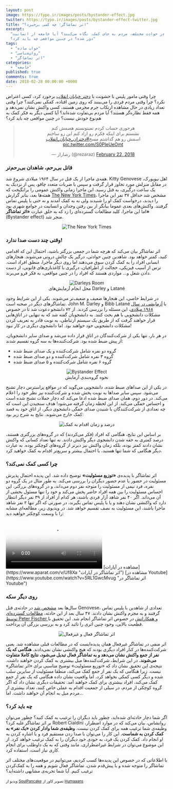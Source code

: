 ```yaml
---
layout: post
image: https://typo.ir/images/posts/bystander-effect.jpg
twitter: https://typo.ir/images/posts/bystander-effect-twitter.jpg
title: "اثر تماشاگر؛ چه کسی برخیزد؟"
excerpt:
  "چرا در حوادث مختلف، مردم به جای کمک، نگاه می‌کنند؟ آیا جامعه از انسانیت
  دور شده؟ در چنین مواقعی چه باید کرد؟"
tags:
  - "جواب ساده"
  - "روان‌شناسی"
  - "اثر تماشاگر"
categories:
  - "جامعه"
published: true
comments: true
date: 2018-02-28 00:00:00 +0000
---
```


چرا وقتی مامور پلیس با خشونت با <a href="https://twitter.com/search?q=%23دختران_خیابان_انقلاب&src=typd" title="#دختران_خیابان_انقلاب" rel="nofollow" target="_blank">دختر خیابان انقلاب</a> برخورد کرد، کسی اعتراض نکرد؟ چرا وقتی مردم فردی را می‌بینند که روی زمین افتاده، کمکی نمی‌کنند؟ چرا وقتی تعداد زیادی در حال مشاهده ارتکاب جرم مجرمی هستند، کسی واکنش نشان نمی‌دهد و همه فقط نظاره‌گر هستند؟ آیا مردم بی‌تفاوت شده‌اند؟ آیا کسی دیگر به فکر کمک به هم‌نوع خودش نیست؟ در چنین مواقعی چه باید کرد؟

<script async src="https://platform.twitter.com/widgets.js" charset="utf-8"></script>
<center><blockquote class="twitter-tweet" data-dnt="true"><p lang="fa" dir="rtl">هرجوری حساب کردم نمیتونستم هضمش کنم<br>نشستم برای اینکه فکرم رو ازاد کنم این رو ساختم<br>اسمش رو هم گذاشتم مسخ<a href="https://twitter.com/hashtag/%D8%AF%D8%AE%D8%AA%D8%B1%D8%A7%D9%86_%D8%AE%DB%8C%D8%A7%D8%A8%D8%A7%D9%86_%D8%A7%D9%86%D9%82%D9%84%D8%A7%D8%A8?src=hash&amp;ref_src=twsrc%5Etfw">#دختران_خیابان_انقلاب</a> <a href="https://t.co/S0PIeUeOmt">pic.twitter.com/S0PIeUeOmt</a></p>&mdash; رضاراز (@rezaraz) <a href="https://twitter.com/rezaraz/status/966774011840606208?ref_src=twsrc%5Etfw">February 22, 2018</a></blockquote></center>

### قاتل بی‌رحم، شاهدان بی‌رحم‌تر

همه‌ی ماجرا از یک قتل در سال ۱۹۶۴ میلادی شروع شد. Kitty Genovese اهل نیویورک، در مقابل منزلش مورد تجاوز قرار گرفت و سپس با ضربات متعدد چاقو، پس از نزدیک به یک ساعت درگیری، به قتل رسید. این ماجرا زمانی واکنش عمومی را برانگیخت که هفته‌ها بعد، بنابر گزارش <a href="https://query.nytimes.com/gst/abstract.html?res=9E0CE0DA1230E033A25757C1A9659C946591D6CF&legacy=true" title="Queens Woman Is Stabbed To Death in Front of Home" rel="nofollow" target="_blank">The New York Times</a>، مشخص شد حداقل ۳۷ نفر این ماجرا را دیدند، درخواست کمک او را شنیدند ولی نه به کمک آمدند و نه حتی با پلیس تماس گرفتند. واکنش‌های بعدی عموما بیانگر از بین رفتن وجدان و انسانیت در جوامع شهری بود اما این ماجرا، کلید مطالعات گسترده‌ای را زد که به خلق عبارت **«اثر تماشاگر»** (Bystander effect) منجر شد.

<center><figure class="figure"><img class="figure-img img-fluid rounded" src="https://typo.ir/images/posts/newyork-times.jpg" alt="The New York Times"></figure></center>

### وقتی چند دست صدا ندارد!

اثر تماشاگر بیان می‌کند که هرچه شما در جمعی بزرگتر باشید، احتمال این که اقدامی کنید، کمتر خواهد بود.
شاهدین چنین حوادثی، درگیر یک چالش درونی می‌شوند. هنجارهای انسانی افراد را به کمک کردن سوق می‌دهند اما روی دیگر ماجرا، منطق افراد است. ترس از آسیب فیزیکی، خجالت از اطرافیان، درگیری با کاغذبازی‌های قانونی، از دست دادن شغل و... مواردی هستند که افراد را در چنین مواقعی، به فکر فرو می‌برند.

<center><figure class="figure">
  <img src="https://typo.ir/images/posts/darley-room.jpg" class="figure-img img-fluid rounded" alt="Darleys Room">
  <figcaption class="figure-caption text-center">محل انجام آزمایش‌های Darley و Latané</figcaption>
</figure></center>

در شرایط خاصی، این هنجارها ضعیف و ضعیف‌تر می‌شوند. یکی از این شرایط وجود تماشاگرهای دیگر در صحنه است. John M. Darley و Bibb Latané با <a href="http://www.wadsworth.com/psychology_d/templates/student_resources/0155060678_rathus/ps/ps19.html" title="Bystander Intervention in Emergencies: Diffusion of Responsibility" rel="nofollow" target="_blank">آزمایشی در سال ۱۹۶۸ میلادی</a>، این مسئله را بررسی کردند. از ۷۲ دانشجو دعوت شد تا در خصوص مشکلات دانشجویی با هم بحث کنند. به دانشجویان گفته شد که به تنهایی در اتاق‌هایی قرار خواهند گرفت که از طریق یک سیستم ارتباطی، به نوبت قادر به تعریف کردن مشکلات دانشجویی خود خواهند بود. اما دانشجوی دیگری در کار نبود!

در هر بار، تنها یکی از شرکت‌کنندگان در اتاق قرار داده می‌شد و صدای سایر دانشجویان، از پیش ضبط شده بود. شرکت‌کننده‌ها به سه گروه تقسیم شدند:

- گروه دو نفره شامل شرکت‌کننده و یک صدای ضبط شده
- گروه ۳ نفره شامل شرکت‌کننده و دو صدای ضبط شده
- گروه ۶ نفره شامل شرکت‌کننده و ۵ صدای ضبط شده

<center><figure class="figure">
  <img src="https://typo.ir/images/posts/bystander-figure.jpg" class="figure-img img-fluid rounded" alt="Bystander Effect">
  <figcaption class="figure-caption text-center">نحوه گروه‌بندی آزمایش</figcaption>
</figure></center>
در یکی از این صداهای ضبط شده، دانشجویی می‌گوید که در مواقع پراسترس دچار تشنج می‌شود. سپس سایر صداها به نوبت پخش شده و شرکت‌کننده نیز نظر خود را اعلام می‌کند. در دور دوم، همان صدای ضبط شده ادعا می‌کند که دچار حملات تشنج شده است و احساس خفگی می‌کند. از این لحظه زمان گرفته می‌شود! هدف سنجیدن این است که چه تعدادی از شرکت‌کنندگان با شنیدن صدای خفگی دانشجوی دیگر، از اتاق خود به قصد کمک خارج می‌شوند. نتایج به شرح زیر بود:

<center><figure class="figure">
  <img src="https://typo.ir/images/posts/darley-chart.jpg" class="figure-img img-fluid" alt="درصد و زمان اقدام به کمک">
</figure></center>
بر اساس این نتایج، هنگامی که افراد (فکر می‌کردند) که در گروه‌های بزرگتری هستند، درصد کمتری به خفه شدن دانشجوی دیگر واکنش دادند. نه تنها تعداد کسانی که واکنش نشان دادند کمتر بوده، بلکه زمان واکنش نیز دیرتر از گروه‌های کوچکتر بوده. به عبارت دیگر هنگامی که شما تنها هستید، با احتمال بیشتر و سریع‌تر اقدام به کمک خواهید کرد.

### چرا کسی کمک نمی‌کند؟

اثر تماشاگر با پدیده‌ی **«توزیع مسئولیت»** توضیح داده شد. این پدیده احتمال پذیرش مسئولیت در حضور یا عدم حضور دیگران را بررسی می‌کند. به طور مثال در یک گروه دو نفره، فرد نیمی از مسئولیت را متوجه نفر دوم می‌داند، و در گروه‌های بزرگتر، این احساس مسئولیت را بین همه افراد حاضر پخش می‌کند و خود را تنها مسئول بخشی از آن می‌داند. اگر ۴۰ نفر شاهد آزار فردی باشند، هر کدام از افراد از ۳۹ نفر دیگر انتظار دارد که واکنشی نشان دهند و یا با پلیس تماس بگیرند، در صورتی که اگر تنها ۲ نفر شاهد ماجرا باشند، این مسئولیت به نصف تقسیم خواهد شد.
در ویدیوی زیر، مطالعه‌ای مشابه را با وسعت کوچکتر خواهید دید:

<video class="embed-responsive embed-responsive-16by9" controls poster="https://raw.githubusercontent.com/typofile/localb1/76e035f0a8b07e5aca0cd9bbcb6f8cef/bystander-cover.jpg">
    <source src="https://raw.githubusercontent.com/typofile/localb1/625b347dc8828698125bce1b2ec126a7/Bystander.mp4" type="video/mp4">
</video>
<i class="fas fa-play" style="color:#ea1d5d;"></i> [مشاهده در آپارات](https://www.aparat.com/v/Uf8Xa "اثر تماشاگر در آپارات")
<i class="fas fa-play" style="color:#ea1d5d;"></i> [مشاهده در Youtube](https://www.youtube.com/watch?v=5RL1GwcMvug "اثر تماشاگر در Youtube")

<script type="application/ld+json">{
  "@context": "https://schema.org",
  "@type": "VideoObject",
  "name": "اثر تماشاگر؛ چه کسی برخیزد؟",
  "description": "همه ی ما خودمان را افرادی می دانیم که حاضر هستیم به دیگران کمک کنیم. اما آیا واقعا همینطور است؟ با آزمایشی ساده، صحت این موضوع بررسی می‌شود.",
  "thumbnailUrl": [
  "https://raw.githubusercontent.com/typofile/localb1/76e035f0a8b07e5aca0cd9bbcb6f8cef/bystander-cover.jpg"
   ],
  "uploadDate": "2018-02-28T00:00:00+00:00",
  "duration": "PT5M16S",
  "contentUrl": "https://raw.githubusercontent.com/typofile/localb1/625b347dc8828698125bce1b2ec126a7/Bystander.mp4"
}</script>

### روی دیگر سکه

سال‌ها بعد <a href="https://www.newyorker.com/magazine/2014/03/10/a-call-for-help" title="What the Kitty Genovese story really means" rel="nofollow" target="_blank">مشخص شد</a> در حادثه‌ی قتل Genovese، تعدادی از شاهدین با پلیس تماس گرفتند و به مجرم واکنش نشان دادند. ۴۷ سال بعد از این حادثه، <a href="https://www.uni-muenster.de/imperia/md/content/psyifp/aeechterhoff/sommersemester2012/schluesselstudiendersozialpsychologiea/fischerkruegergreitem_bystandermetaana_psybull2011.pdf" title="The Bystander-Effect: A Meta-Analytic Review on Bystander Intervention in Dangerous and Non-Dangerous Emergencies" rel="nofollow" target="_blank">مطالعات گسترده‌ای توسط Peter Fischer و همکارانش</a> در خصوص اثر تماشاگر انجام شد. این تحقیق با قطعیت بالایی، وجود چنین اثری را تائید کرد و به بررسی بزرگی آن پرداخت.

<center><figure class="figure">
  <img src="https://typo.ir/images/posts/fischer-chart.jpg" class="figure-img img-fluid" alt="اثر تماشاگر فعال و غیرفعال">
</figure></center>

اثر منفی در تماشاگر غیرفعال همان پدیده‌ایست که در مطالعات قبلی مشاهده شد. یعنی شرکت‌کننده‌ها در کنار افراد دیگری بودند که هیچ واکنشی نشان نمی‌دادند. **هنگامی که یک نفر از جمع واکنش نشان می‌دهد و به تماشاگر فعال تبدیل می‌شود، نتایج کاملا متفاوت می‌شوند.** در این شرایط، شرکت‌کننده‌ها میل بیشتری به کمک کردن خواهند داشت. نتیجه‌ی این تحقیق نشان داد که «توزیع مسئولیت» توضیح مناسبی برای «اثر تماشاگر» نیست. زیرا هنگامی که یک نفر از جمع کمک می‌کند، منطقا مسئولیت از سایرین سلب شده و دیگر کسی کمکی نخواهد کرد، اما واقعیت نشان داده هنگامی که یک نفر از جمع کمک می‌کند، افراد بیشتری برای کمک خواهند آمد. تحقیقات دیگری نشان داد که اگر گروه کوچکی از مردم، در سیلی از جمعیت اقدام به عملی خاص کنند، تعداد بیشتری از مردم میل به انجام آن خواهند داشت. اما...

### چه باید کرد؟

اگر شما دچار حادثه‌ای شده‌اید، چطور باید دیگران را ترغیب به کمک کنید؟ چطور می‌توان بر اثر تماشاگر غلبه کرد؟ Robert Cialdini روانشاس، بیان می‌کند که در موارد اضطرار، وظیفه‌ی شما ترغیب همه برای کمک کردن نیست. **وظیفه‌ی شما وادار کردن «یک نفر» به کمک کردن به شماست.** این کار را می‌توان با صدا زدن مستقیم فرد و یا اشاره کردن به او انجام داد. کمک کردن یک فرد، به خودی خود دیگران را به کمک ترغیب خواهد کرد. از این موضوع می‌توان در شرایط غیراضطراری، مانند وقتی که به یک داوطلب برای انجام کاری نیاز است، استفاده کرد.

با اطلاعاتی که در خصوص این پدیده‌ها کسب کردیم، می‌توانیم در موقعیت‌های مختلف اثر تماشاگر را متوجه شده و با پیش‌قدم شدن، تماشاگر فعال شویم و همه را به کمک‌کردن ترغیب کنیم. آیا شما تجربه‌ی مشابهی داشته‌اید؟

<small>ویدیو از <a href="https://www.youtube.com/user/soulpancake" title="SoulPancake" rel="nofollow" target="_blank">SoulPancake</a></small>
<small>تصویر کاور از <a href="https://humaaans.com" title="Humaaans" rel="nofollow" target="_blank">Humaaans</a></small>

<script type="application/ld+json">
{
  "@context": "https://schema.org",
  "@type": "FAQPage",
  "mainEntity": [{
    "@type": "Question",
    "name": "اثر تماشاگر چیست؟",
    "acceptedAnswer": {
      "@type": "Answer",
      "text": "<p>اثر تماشاگر بیان می‌کند که در مواجهه با حوادث، هر چه شما در جمع بزرگتری باشید، احتمال این که دست به اقدامی بزنید و یا کمکی کنید، کمتر خواهد بود.</p>"
    }
  }, {
    "@type": "Question",
    "name": "چگونه اثر تماشاگر مانع از کمک کردن به دیگران می‌شود؟",
    "acceptedAnswer": {
      "@type": "Answer",
  "text": "<p>اثر تماشاگر با پدیده‌ی <b>«توزیع مسئولیت»</b> توضیح داده شده. این پدیده احتمال پذیرش مسئولیت در حضور یا عدم حضور دیگران را بررسی می‌کند. به طور مثال در یک گروه دو نفره، فرد نیمی از مسئولیت را متوجه نفر دوم می‌داند، و در گروه‌های بزرگتر، این احساس مسئولیت را بین همه افراد حاضر پخش می‌کند و خود را تنها مسئول بخشی از آن می‌داند.</p>"
    }
  }, {
    "@type": "Question",
    "name": "چگونه می‌توان با اثر تماشاگر مقابله کرد؟",
    "acceptedAnswer": {
      "@type": "Answer",
      "text": "<p>در موارد اضطرار، وظیفه‌ی شما ترغیب همه برای کمک کردن نیست. وظیفه‌ی شما <b>وادار کردن «یک نفر» به کمک کردن</b> به شماست. این کار را می‌توان با صدا زدن مستقیم فرد و یا اشاره کردن به او انجام داد. کمک کردن یک فرد، به خودی خود دیگران را به کمک ترغیب خواهد کرد. از این موضوع می‌توان در شرایط غیراضطراری، مانند وقتی که به یک داوطلب برای انجام کاری نیاز است، استفاده کرد.</p>"
    }
  }]
  }
</script>
